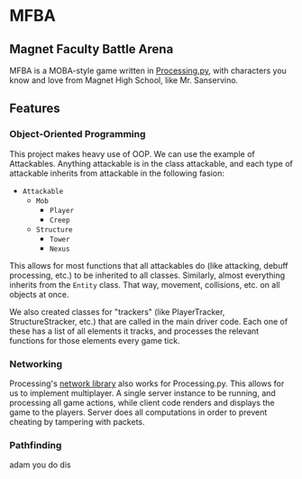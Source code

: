 # MFBA
## Magnet Faculty Battle Arena

MFBA is a MOBA-style game written in [Processing.py](https://py.processing.org), with characters you know and love from Magnet High School, like Mr. Sanservino.

## Features

### Object-Oriented Programming
This project makes heavy use of OOP. We can use the example of Attackables. Anything attackable is in the class attackable, and each type of attackable inherits from attackable in the following fasion:

* `Attackable`
    * `Mob`
        * `Player`
        * `Creep`
    * `Structure`
        * `Tower`
        * `Nexus`

This allows for most functions that all attackables do (like attacking, debuff processing, etc.) to be inherited to all classes. Similarly, almost everything inherits from the `Entity` class. That way, movement, collisions, etc. on all objects at once.

We also created classes for "trackers" (like PlayerTracker, StructureStracker, etc.) that are called in the main driver code. Each one of these has a list of all elements it tracks, and processes the relevant functions for those elements every game tick.

### Networking
Processing's [network library](https://www.processing.org/reference/libraries/net/) also works for Processing.py. This allows for us to implement multiplayer. A single server instance to be running, and processing all game actions, while client code renders and displays the game to the players. Server does all computations in order to prevent cheating by tampering with packets.


### Pathfinding
adam you do dis

